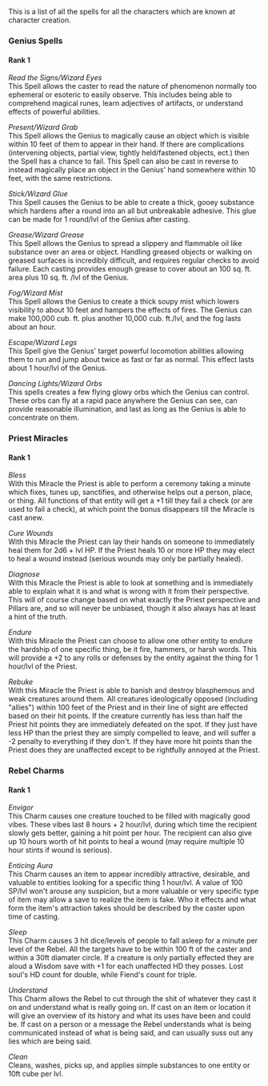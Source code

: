 This is a list of all the spells for all the characters which are known at character creation.

### Genius Spells
#### Rank 1
_Read the Signs/Wizard Eyes_  
This Spell allows the caster to read the nature of phenomenon normally too ephemeral or esoteric to easily observe. This includes being able to comprehend magical runes, learn adjectives of artifacts, or understand effects of powerful abilities.

_Present/Wizard Grab_  
This Spell allows the Genius to magically cause an object which is visible within 10 feet of them to appear in their hand. If there are complications (intervening objects, partial view, tightly held/fastened objects, ect.) then the Spell has a chance to fail. This Spell can also be cast in reverse to instead magically place an object in the Genius' hand somewhere within 10 feet, with the same restrictions.

_Stick/Wizard Glue_  
This Spell causes the Genius to be able to create a thick, gooey substance which hardens after a round into an all but unbreakable adhesive. This glue can be made for 1 round/lvl of the Genius after casting.

_Grease/Wizard Grease_  
This Spell allows the Genius to spread a slippery and flammable oil like substance over an area or object. Handling greased objects or walking on greased surfaces is incredibly difficult, and requires regular checks to avoid failure. Each casting provides enough grease to cover about an 100 sq. ft. area plus 10 sq. ft. /lvl of the Genius.

_Fog/Wizard Mist_  
This Spell allows the Genius to create a thick soupy mist which lowers visibility to about 10 feet and hampers the effects of fires. The Genius can make 100,000 cub. ft. plus another 10,000 cub. ft./lvl, and the fog lasts about an hour.

_Escape/Wizard Legs_  
This Spell give the Genius' target powerful locomotion abilities allowing them to run and jump about twice as fast or far as normal. This effect lasts about 1 hour/lvl of the Genius.

_Dancing Lights/Wizard Orbs_  
This spells creates a few flying glowy orbs which the Genius can control. These orbs can fly at a rapid pace anywhere the Genius can see, can provide reasonable illumination, and last as long as the Genius is able to concentrate on them.


### Priest Miracles
#### Rank 1
_Bless_  
With this Miracle the Priest is able to perform a ceremony taking a minute which fixes, tunes up, sanctifies, and otherwise helps out a person, place, or thing. All functions of that entity will get a +1 till they fail a check (or are used to fail a check), at which point the bonus disappears till the Miracle is cast anew.

_Cure Wounds_  
With this Miracle the Priest can lay their hands on someone to immediately heal them for 2d6 + lvl HP. If the Priest heals 10 or more HP they may elect to heal a wound instead (serious wounds may only be partially healed).

_Diagnose_  
With this Miracle the Priest is able to look at something and is immediately able to explain what it is and what is wrong with it from their perspective. This will of course change based on what exactly the Priest perspective and Pillars are, and so will never be unbiased, though it also always has at least a hint of the truth.

_Endure_  
With this Miracle the Priest can choose to allow one other entity to endure the hardship of one specific thing, be it fire, hammers, or harsh words. This will provide a +2 to any rolls or defenses by the entity against the thing for 1 hour/lvl of the Priest.

_Rebuke_  
With this Miracle the Priest is able to banish and destroy blasphemous and weak creatures around them. All creatures ideologically opposed (including "allies") within 100 feet of the Priest and in their line of sight are effected based on their hit points. If the creature currently has less than half the Priest hit points they are immediately defeated on the spot. If they just have less HP than the priest they are simply compelled to leave, and will suffer a -2 penalty to everything if they don't. If they have more hit points than the Priest does they are unaffected except to be rightfully annoyed at the Priest.

### Rebel Charms
#### Rank 1
_Envigor_  
This Charm causes one creature touched to be filled with magically good vibes. These vibes last 8 hours + 2 hour/lvl, during which time the recipient slowly gets better, gaining a hit point per hour. The recipient can also give up 10 hours worth of hit points to heal a wound (may require multiple 10 hour stints if wound is serious).

_Enticing Aura_  
This Charm causes an item to appear incredibly attractive, desirable, and valuable to entities looking for a specific thing 1 hour/lvl. A value of 100 SP/lvl won't arouse any suspicion, but a more valuable or very specific type of item may allow a save to realize the item is fake. Who it effects and what form the item's attraction takes should be described by the caster upon time of casting.

_Sleep_  
This Charm causes 3 hit dice/levels of people to fall asleep for a minute per level of the Rebel. All the targets have to be within 100 ft of the caster and within a 30ft diamater circle. If a creature is only partially effected they are aloud a Wisdom save with +1 for each unaffected HD they posses. Lost soul's HD count for double, while Fiend's count for triple.

_Understand_  
This Charm allows the Rebel to cut through the shit of whatever they cast it on and understand what is really going on. If cast on an item or location it will give an overview of its history and what its uses have been and could be. If cast on a person or a message the Rebel understands what is being communicated instead of what is being said, and can usually suss out any lies which are being said.

_Clean_  
Cleans, washes, picks up, and applies simple substances to one entity or 10ft cube per lvl.

